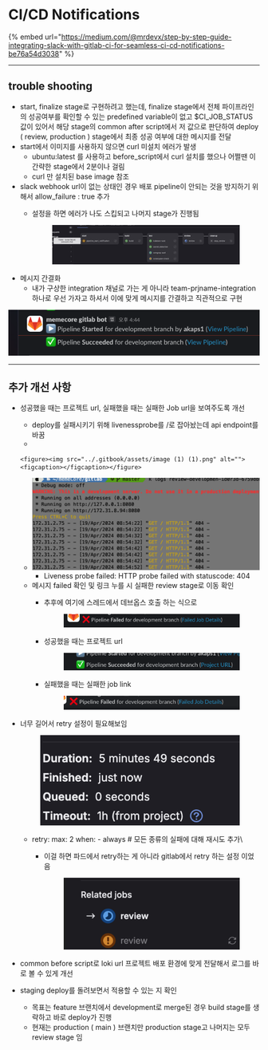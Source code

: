 # CI/CD Notifications

{% embed url="https://medium.com/@mrdevx/step-by-step-guide-integrating-slack-with-gitlab-ci-for-seamless-ci-cd-notifications-be76a54d3038" %}

***

## trouble shooting

* start, finalize stage로 구현하려고 했는데, finalize stage에서 전체 파이프라인의 성공여부를 확인할 수 있는 predefined variable이 없고 $CI\_JOB\_STATUS 값이 있어서 해당 stage의 common after script에서 저 값으로 판단하여 deploy ( review, production ) stage에서 최종 성공 여부에 대한 메시지를 전달
* start에서 이미지를 사용하지 않으면 curl 미설치 에러가 발생
  * ubuntu:latest 를 사용하고 before\_script에서 curl 설치를 했으나 어쩔땐 이 간략한 stage에서 2분이나 걸림
  * curl 만 설치된 base image 참조
* slack webhook url이 없는 상태인 경우 배포 pipeline이 안되는 것을 방지하기 위해서 allow\_failure : true 추가
  *   &#x20;설정을 하면 에러가 나도 스킵되고 나머지 stage가 진행됨

      <figure><img src="../.gitbook/assets/image (29).png" alt=""><figcaption></figcaption></figure>
* 메시지 간결화
  * 내가 구상한 integration 채널로 가는 게 아니라 team-prjname-integration 하나로 우선 가자고 하셔서 이에 맞게 메시지를 간결하고 직관적으로 구현

![](<../.gitbook/assets/image (4).png>)



***

## 추가 개선 사항

* 성공했을 때는 프로젝트  url, 실패했을 때는 실패한 Job url을 보여주도록 개선
  * deploy를 실패시키기 위해 livenessprobe를 /로 잡아놨는데 api endpoint를 바꿈
  *

      <figure><img src="../.gitbook/assets/image (1) (1).png" alt=""><figcaption></figcaption></figure>
  * ![](<../.gitbook/assets/image (2).png>)
    * Liveness probe failed: HTTP probe failed with statuscode: 404
  * 메시지 failed 확인 및 링크 누를 시 실패한 review stage로 이동 확인
    *   추후에 여기에 스레드에서 데브옵스 호출 하는 식으로

        <figure><img src="../.gitbook/assets/image (3).png" alt=""><figcaption></figcaption></figure>
    *   성공했을 때는 프로젝트 url

        <figure><img src="../.gitbook/assets/image (1).png" alt=""><figcaption></figcaption></figure>
    *   실패했을 때는 실패한 job link

        <figure><img src="../.gitbook/assets/image.png" alt=""><figcaption></figcaption></figure>
*   너무 길어서 retry 설정이 필요해보임

    <figure><img src="../.gitbook/assets/image (2) (1).png" alt=""><figcaption></figcaption></figure>



    * retry: max: 2 when: - always # 모든 종류의 실패에 대해 재시도 추가\

      *   이걸 하면 파드에서 retry하는 게 아니라 gitlab에서 retry 하는 설정 이었음

          <figure><img src="../.gitbook/assets/image (30).png" alt=""><figcaption></figcaption></figure>
* common before script로 loki url 프로젝트 배포 환경에 맞게 전달해서 로그를 바로 볼 수 있게 개선
* staging deploy를 돌려보면서 적용할 수 있는 지 확인
  * 목표는 feature 브랜치에서 development로 merge된 경우 build stage를 생략하고 바로 deploy가 진행
  * 현재는 production ( main ) 브랜치만 production stage고 나머지는 모두 review stage 임
